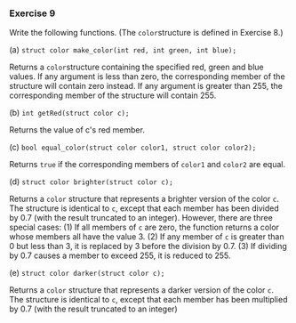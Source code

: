 ### Exercise 9
Write the following functions. (The `color`structure is defined in Exercise 8.)

(a) `struct color make_color(int red, int green, int blue);`

Returns a `color`structure containing the specified red, green and blue values. If any argument is less than zero, the corresponding member of the structure will contain zero instead. If any argument is greater than 255, the corresponding member of the structure will contain 255.

(b) `int getRed(struct color c);`

Returns the value of c's red member.

(c) `bool equal_color(struct color color1, struct color color2);`

Returns `true` if the corresponding members of `color1` and `color2` are equal.

(d) `struct color brighter(struct color c);`

Returns a `color` structure that represents a brighter version of the color `c`.
The structure is identical to `c`, except that each member has been divided by 0.7 (with the result truncated to an integer). However, there are three special cases: (1) If all members of `c` are zero, the function returns a color whose members all have the value 3. (2) If any member of `c` is greater than 0 but less than 3, it is replaced by 3 before the division by 0.7. (3) If dividing by 0.7 causes a member to exceed 255, it is reduced to 255.

(e) `struct color darker(struct color c);`

Returns a `color` structure that represents a darker version of the color `c`. The structure is identical to `c`, except that each member has been multiplied by 0.7 (with the result truncated to an integer)
